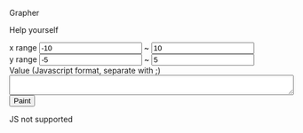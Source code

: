<p>Grapher</p>
<p>Help yourself</p>

<div id='grapherdiv'>
<div>
<label>x range</label>
<input id='xmin' type='text' width='30px' value='-10'/>
~
<input id='xmax' type='text' width='30px' value='10'/>
<br/>
<label>y range</label>
<input id='ymin' type='text' width='30px' value='-5'/>
~
<input id='ymax' type='text' width='30px' value='5'/>
</div>

<div>
<label>Value (Javascript format, separate with ;)</label><br/>
<textarea style='width:512' height='3' id='srctext'></textarea><br/>
<button id='paintit'>Paint</button>
</div>

<canvas id='cloth' height='2048px' width='2560px'>JS not supported</canvas>
</div>

<script src='grapher.js'> 
var Grapher = function(cvs) {
var self = this;

this.range = {
xMin: -10, xMax: 10,
yMin: -5, yMax: 5,
};
this.colors = {
bg: "#fff",
text: "#000",
axisMain: "#333", axisAid: "#eee",
curves: ["#f00", "#f80", "#880", "#0f0", "#0ff", "#00f", "#80f"],
};
this.axis = {
aidXGap: 100, aidYGap: 100
};
this.style = {
fontSize: 24
};

this.xMath2Cvs = function(x) {
if (x < self.range.xMin || x > self.range.xMax) { return false; }
return (x - self.range.xMin) / (self.range.xMax - self.range.xMin) * self.width;
}
this.xCvs2Math = function(cx) {
return cx / self.width * (self.range.xMax - self.range.xMin) + self.range.xMin;
}
this.yMath2Cvs = function(y) {
if (y < self.range.yMin || y > self.range.yMax) { return false; }
return (self.range.yMax - y) / (self.range.yMax - self.range.yMin) * self.height;
}
this.yCvs2Math = function(cy) {
return self.range.yMax - cy / self.height * (self.range.yMax - self.range.yMin);
}
this.round2 = function(x) {
return Math.round(x * 100) / 100;
}

self.setRange = function(x0, x1, y0, y1) {
if (x0 > x1) { x0 ^= x1; x1 ^= x0; x0 ^= x1; }
self.range.xMin = x0;
self.range.xMax = x1;
if (y0 > y1) { y0 ^= y1; y1 ^= y0; y0 ^= y1; }
self.range.yMin = y0;
self.range.yMax = y1;
}

this.drawLine = function(x0, y0, x1, y1, color) {
var cx0 = self.xMath2Cvs(x0);
var cx1 = self.xMath2Cvs(x1);
var cy0 = self.yMath2Cvs(y0);
var cy1 = self.yMath2Cvs(y1);
if (cx0 === false || cx1 === false || cy0 === false || cy1 === false) { return; }
self.ctx.beginPath();
self.ctx.strokeStyle = color;
self.ctx.moveTo(cx0, cy0);
self.ctx.lineTo(cx1, cy1);
self.ctx.stroke();
}
this.drawText = function(x0, y0, color, word) {
var cx0 = self.xMath2Cvs(x0);
if (cx0 < self.style.fontSize) { cx0 = self.style.fontSize; }
if (cx0 > self.width - self.style.fontSize) { cx0 = self.width - self.style.fontSize; }
var cy0 = self.yMath2Cvs(y0);
if (cy0 < self.style.fontSize) { cy0 = 20; }
if (cy0 > self.width - self.style.fontSize) { cy0 = self.width - 10; }
self.ctx.font = self.style.fontSize + "px Verdana";
self.ctx.fillStyle = color;
self.ctx.fillText(word, cx0, cy0);
}

this.clear = function() {
self.ctx.fillStyle = self.colors.bg;
self.ctx.fillRect(0, 0, this.width, this.height);
}

this.drawAxis = function() {
self.drawLine(0, self.range.yMin, 0, self.range.yMax, self.colors.axisMain);
self.drawText(0, self.range.yMax, self.colors.text, "y");
for (var cx = 0; cx < self.width; cx += self.axis.aidXGap) {
var x = self.xCvs2Math(cx);
if (Math.abs(cx - self.xMath2Cvs(0)) >= self.axis.aidXGap) {
self.drawLine(x, self.range.yMin, x, self.range.yMax, self.colors.axisAid);
self.drawText(x, self.range.yMin, self.colors.text, String(self.round2(x)));
}
}
self.drawLine(self.range.xMin, 0, self.range.xMax, 0, self.colors.axisMain);
self.drawText(self.range.xMax, 0, self.colors.text, "x");
for (var cy = 0; cy < self.height; cy += self.axis.aidYGap) {
var y = self.yCvs2Math(cy);
if (Math.abs(cy - self.yMath2Cvs(0)) >= self.axis.aidYGap) {
self.drawLine(self.range.xMin, y, self.range.xMax, y, self.colors.axisAid);
self.drawText(self.range.xMin, y, self.colors.text, String(self.round2(y)));
}
}
}
this.drawFunction = function(fun, color) {
var f;
if (typeof(fun) == 'function') {
f = fun;
}
else if (typeof(fun) == 'string') {
f = new Function("x", "return " + fun + ";");
}
if (typeof(color) == 'number') {
color = self.colors.curves[color];
}
else if (color === undefined) {
color = self.colors.curves[0];
}
self.ctx.strokeStyle = color;
var continuous = false;
for (var cx = 0; cx <= self.width; ++ cx) {
var x = self.xCvs2Math(cx);
var y = f(x);
var cy = self.yMath2Cvs(y);
if (cy !== false) {
if (!continuous) {
self.ctx.beginPath();
self.ctx.moveTo(cx, cy);
continuous = true;
}
else { self.ctx.lineTo(cx, cy); }
}
else { 
self.ctx.stroke();
continuous = false; 
}
}
if (continuous) { self.ctx.stroke(); }
}

this.cvs = cvs;
if (typeof(cvs) != 'object' || typeof(cvs.getContext) != 'function') {
this.error = 'Canvas error';
return;
}
this.ctx = cvs.getContext("2d");
if (typeof(this.ctx) != 'object') {
this.error = 'Context error';
return;
}
this.height = cvs.height;
this.width = cvs.width;
}

var GrapherController = function(divId) {
var self = this;

this.divEle = $(divId);
this.cvsEle = self.divEle.find("#cloth");
self.cvsEle.width(self.divEle.width() - 10);
self.cvsEle.height(window.innerHeight - 100);
$(window).resize(function() {
self.cvsEle.width(self.divEle.width() - 10);
self.cvsEle.height(window.innerHeight - 100);
});
this.grapher = new Grapher(self.cvsEle.get()[0]);

this.redraw = function() {
self.grapher.clear();
self.grapher.drawAxis();
}

this.readRange = function() {
var x0 = Number(self.divEle.find("#xmin").val());
var x1 = Number(self.divEle.find("#xmax").val());
var y0 = Number(self.divEle.find("#ymin").val());
var y1 = Number(self.divEle.find("#ymax").val());
self.grapher.setRange(x0, x1, y0, y1);
}

this.readFuncs = function() {
var strs = self.divEle.find("#srctext").val().split(";");
for (var i in strs) { self.grapher.drawFunction(strs[i], i % 7); }
}

self.readRange();
self.redraw();
self.divEle.find("#paintit").click(function() {
self.readRange();
self.redraw();
self.readFuncs();
});
}

</script>
<script>var grapher = new GrapherController("#grapherdiv");</script>

